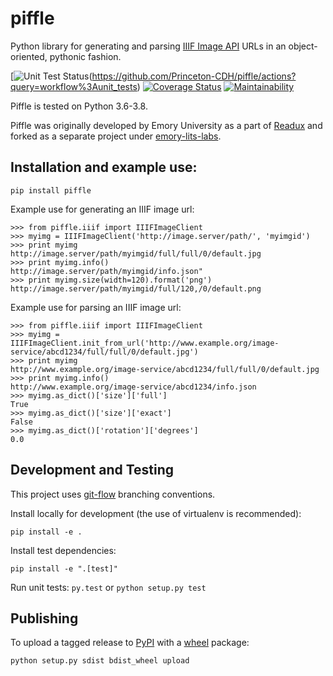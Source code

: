 # piffle

Python library for generating and parsing [IIIF Image API](http://iiif.io/api/image/2.1/) URLs in an
object-oriented, pythonic fashion.

[![Unit Test Status](https://github.com/Princeton-CDH/piffle/workflows/unit_tests/badge.svg)(https://github.com/Princeton-CDH/piffle/actions?query=workflow%3Aunit_tests)
[![Coverage Status](https://coveralls.io/repos/github/Princeton-CDH/piffle/badge.svg?branch=main)](https://coveralls.io/github/Princeton-CDH/piffle?branch=main)
[![Maintainability](https://api.codeclimate.com/v1/badges/d37850d90592f9d628df/maintainability)](https://codeclimate.com/github/Princeton-CDH/piffle/maintainability)

Piffle is tested on Python 3.6-3.8.

Piffle was originally developed by Emory University as a part of
[Readux](https://github.com/ecds/readux>) and forked as a separate project
under [emory-lits-labs](https://github.com/emory-lits-labs/).

## Installation and example use:

`pip install piffle`

Example use for generating an IIIF image url:

```
>>> from piffle.iiif import IIIFImageClient
>>> myimg = IIIFImageClient('http://image.server/path/', 'myimgid')
>>> print myimg
http://image.server/path/myimgid/full/full/0/default.jpg
>>> print myimg.info()
http://image.server/path/myimgid/info.json"
>>> print myimg.size(width=120).format('png')
http://image.server/path/myimgid/full/120,/0/default.png
```

Example use for parsing an IIIF image url:

```
>>> from piffle.iiif import IIIFImageClient
>>> myimg = IIIFImageClient.init_from_url('http://www.example.org/image-service/abcd1234/full/full/0/default.jpg')
>>> print myimg
http://www.example.org/image-service/abcd1234/full/full/0/default.jpg
>>> print myimg.info()
http://www.example.org/image-service/abcd1234/info.json
>>> myimg.as_dict()['size']['full']
True
>>> myimg.as_dict()['size']['exact']
False
>>> myimg.as_dict()['rotation']['degrees']
0.0
```

## Development and Testing

This project uses [git-flow](https://github.com/nvie/gitflow) branching conventions.

Install locally for development (the use of virtualenv is recommended):

`pip install -e .`

Install test dependencies:

`pip install -e ".[test]"`

Run unit tests: `py.test` or `python setup.py test`

## Publishing

To upload a tagged release to [PyPI](https://pypi.python.org/pypi) with
a [wheel](http://pythonwheels.com/) package:

  `python setup.py sdist bdist_wheel upload`
